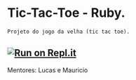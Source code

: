 # Tic-Tac-Toe - Ruby.
    Projeto do jogo da velha (tic tac toe).

##    [![Run on Repl.it](https://img.shields.io/badge/Replit-667881?&style=plastic&logo=replit&logoColor=white&label=Run+on+the+code&labelColor=informational)](https://replit.it/KnightCapivara/tictactoe_ruby)

Mentores: Lucas e Mauricio